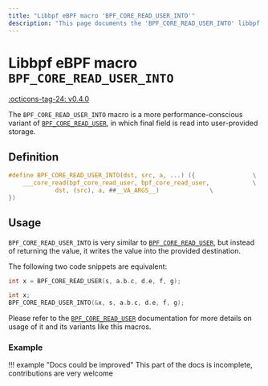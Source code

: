 ```yaml
---
title: "Libbpf eBPF macro 'BPF_CORE_READ_USER_INTO'"
description: "This page documents the 'BPF_CORE_READ_USER_INTO' libbpf eBPF macro, including its definition, usage, and examples."
---
```

# Libbpf eBPF macro `BPF_CORE_READ_USER_INTO`

[:octicons-tag-24: v0.4.0](https://github.com/libbpf/libbpf/releases/tag/v0.4.0)

The `BPF_CORE_READ_USER_INTO` macro is a more performance-conscious variant of [`BPF_CORE_READ_USER`](BPF_CORE_READ.md), in which final field is read into user-provided storage.

## Definition

```c
#define BPF_CORE_READ_USER_INTO(dst, src, a, ...) ({			    \
	___core_read(bpf_core_read_user, bpf_core_read_user,		    \
		     dst, (src), a, ##__VA_ARGS__)			    \
})
```

## Usage

`BPF_CORE_READ_USER_INTO` is very similar to [`BPF_CORE_READ_USER`](BPF_CORE_READ_USER.md), but instead of returning the value, it writes the value into the provided destination.

The following two code snippets are equivalent:

```c
int x = BPF_CORE_READ_USER(s, a.b.c, d.e, f, g);
```

```c
int x;
BPF_CORE_READ_USER_INTO(&x, s, a.b.c, d.e, f, g);
```

Please refer to the [`BPF_CORE_READ_USER`](BPF_CORE_READ_USER.md) documentation for more details on usage of it and its variants like this macros.

### Example

!!! example "Docs could be improved"
    This part of the docs is incomplete, contributions are very welcome
